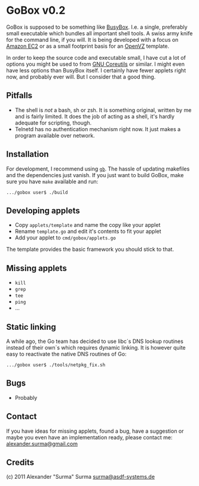 GoBox v0.2
============
GoBox is supposed to be something like [BusyBox](http://www.busybox.net). I.e.
a single, preferably small executable which bundles all important shell tools.
A swiss army knife for the command line, if you will.
It is being developed with a focus on [Amazon EC2](http://aws.amazon.com) or as
a small footprint basis for an [OpenVZ](http://www.openvz.org) template.

In order to keep the source code and executable small, I have cut a lot of options
you might be used to from [GNU Coreutils](http://www.gnu.org/software/coreutils/) or
similar. I might even have less options than BusyBox itself. I certainly have
fewer applets right now, and probably ever will. But I consider that a good thing.

Pitfalls
--------
- The shell is *not* a bash, sh or zsh. It is something original, written by me and
is fairly limited. It does the job of acting as a shell, it's hardly adequate for 
scripting, though.
- Telnetd has no authentication mechanism right now. It just makes a program available
over network.

Installation
------------
For development, I recommend using [`gb`](http://code.google.com/p/go-gb/).
The hassle of updating makefiles and the dependencies just vanish.
If you just want to build GoBox, make sure you have `make` available and run:

 	.../gobox user$ ./build

Developing applets
------------------
- Copy `applets/template` and name the copy like your applet
- Rename `template.go` and edit it's contents to fit your applet
- Add your applet to `cmd/gobox/applets.go`

The template provides the basic framework you should stick to that.

Missing applets
---------------
- `kill`
- `grep`
- `tee`
- `ping`
- ...

Static linking
--------------
A while ago, the Go team has decided to use libc´s DNS lookup routines instead of
their own´s which requires dynamic linking.
It is however quite easy to reactivate the native DNS routines of Go:

	.../gobox user$ ./tools/netpkg_fix.sh 

Bugs
----
- Probably

Contact
-------
If you have ideas for missing applets, found a bug, have a suggestion
or maybe you even have an implementation ready, please contact me: alexander.surma@gmail.com

Credits
-------
(c) 2011 Alexander "Surma" Surma <surma@asdf-systems.de>
